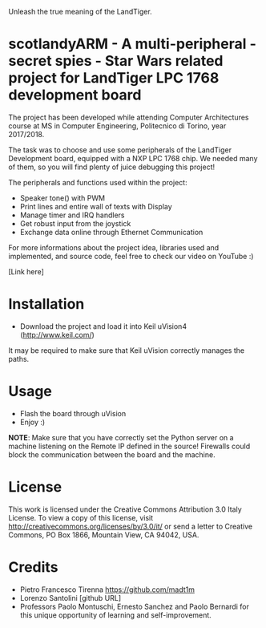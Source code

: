 Unleash the true meaning of the LandTiger.

# scotlandyARM - A multi-peripheral - secret spies - Star Wars related project for LandTiger LPC 1768 development board
The project has been developed while attending Computer Architectures course at MS in Computer Engineering, Politecnico di Torino, year 2017/2018.

The task was to choose and use some peripherals of the LandTiger Development board, equipped with a NXP LPC 1768 chip.
We needed many of them, so you will find plenty of juice debugging this project!

The peripherals and functions used within the project:

- Speaker tone() with PWM
- Print lines and entire wall of texts with Display
- Manage timer and IRQ handlers
- Get robust input from the joystick
- Exchange data online through Ethernet Communication

For more informations about the project idea, libraries used and implemented, and source code, feel free to check our video on YouTube :)

[Link here]


# Installation
* Download the project and load it into Keil uVision4 (http://www.keil.com/)

It may be required to make sure that Keil uVision correctly manages
the paths.

# Usage
* Flash the board through uVision
* Enjoy :)

**NOTE**: Make sure that you have correctly set the Python server on a machine listening on the Remote IP defined in the source! Firewalls
could block the communication between the board and the machine.

# License
This work is licensed under the Creative Commons Attribution 3.0 Italy License. 
To view a copy of this license, visit http://creativecommons.org/licenses/by/3.0/it/ or send a 
letter to Creative Commons, PO Box 1866, Mountain View, CA 94042, USA.

# Credits
* Pietro Francesco Tirenna https://github.com/madt1m
* Lorenzo Santolini [github URL]
* Professors Paolo Montuschi, Ernesto Sanchez and Paolo Bernardi for this unique opportunity of learning and self-improvement.
